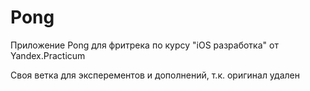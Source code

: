 # Pong
Приложение Pong для фритрека по курсу "iOS разработка" от Yandex.Practicum

Своя ветка для эксперементов и дополнений, т.к. оригинал удален
